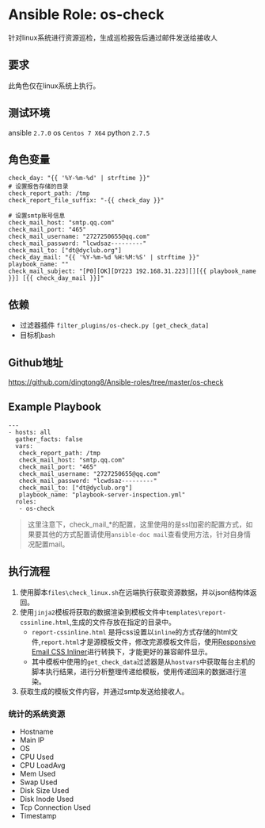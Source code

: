 # Ansible Role: os-check

针对linux系统进行资源巡检，生成巡检报告后通过邮件发送给接收人

## 要求

此角色仅在linux系统上执行。

## 测试环境

ansible `2.7.0`
os `Centos 7 X64`
python `2.7.5`

## 角色变量
	check_day: "{{ '%Y-%m-%d' | strftime }}"
	# 设置报告存储的目录
	check_report_path: /tmp
	check_report_file_suffix: "-{{ check_day }}"
	
	# 设置smtp账号信息
	check_mail_host: "smtp.qq.com"
	check_mail_port: "465"
	check_mail_username: "2727250655@qq.com"
	check_mail_password: "lcwdsaz---------"
	check_mail_to: ["dt@dyclub.org"]
	check_day_mail: "{{ '%Y-%m-%d %H:%M:%S' | strftime }}"
    playbook_name: ""
    check_mail_subject: "[P0][OK][DY223 192.168.31.223][][{{ playbook_name }}] [{{ check_day_mail }}]"


## 依赖

- 过滤器插件 `filter_plugins/os-check.py [get_check_data]`
- 目标机`bash`

## Github地址
https://github.com/dingtong8/Ansible-roles/tree/master/os-check

## Example Playbook

	---
	- hosts: all
	  gather_facts: false
	  vars:
	   check_report_path: /tmp
       check_mail_host: "smtp.qq.com"
       check_mail_port: "465"
       check_mail_username: "2727250655@qq.com"
       check_mail_password: "lcwdsaz---------"
       check_mail_to: ["dt@dyclub.org"]
       playbook_name: "playbook-server-inspection.yml"
	  roles:
	   - os-check

> 这里注意下，check_mail_*的配置，这里使用的是ssl加密的配置方式，如果要其他的方式配置请使用`ansible-doc mail`查看使用方法，针对自身情况配置mail。

## 执行流程

1. 使用脚本`files\check_linux.sh`在远端执行获取资源数据，并以json结构体返回。
2. 使用`jinja2`模板将获取的数据渲染到模板文件中`templates\report-cssinline.html`,生成的文件存放在指定的目录中。
	- `report-cssinline.html` 是将css设置以`inline`的方式存储的html文件,`report.html`才是源模板文件，修改完源模板文件后，使用[Responsive Email CSS Inliner](https://htmlemail.io/inline/)进行转换下，才能更好的兼容邮件显示。
	- 其中模板中使用的`get_check_data`过滤器是从`hostvars`中获取每台主机的脚本执行结果，进行分析整理传递给模板，使用传递回来的数据进行渲染。
3. 获取生成的模板文件内容，并通过smtp发送给接收人。

### 统计的系统资源

- Hostname
- Main IP
- OS
- CPU Used
- CPU LoadAvg
- Mem Used
- Swap Used
- Disk Size Used
- Disk Inode Used
- Tcp Connection Used
- Timestamp